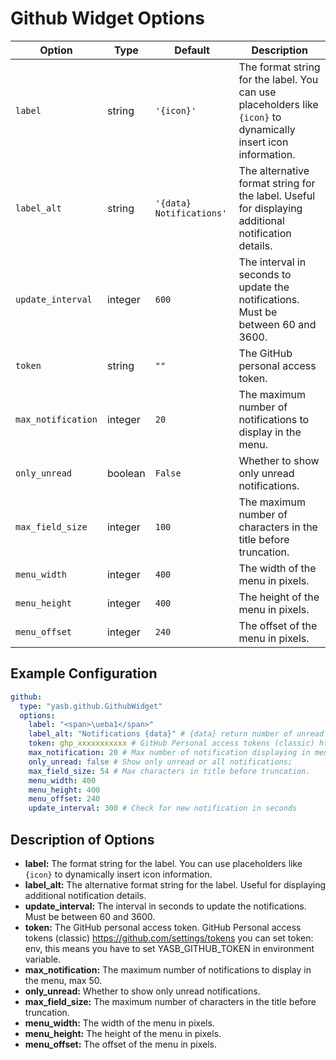 # Github Widget Options

| Option           | Type     | Default                        | Description                                                                 |
|------------------|----------|--------------------------------|-----------------------------------------------------------------------------|
| `label`          | string   | `'{icon}'`                     | The format string for the label. You can use placeholders like `{icon}` to dynamically insert icon information. |
| `label_alt`      | string   | `'{data} Notifications'`       | The alternative format string for the label. Useful for displaying additional notification details. |
| `update_interval`| integer  | `600`                          | The interval in seconds to update the notifications. Must be between 60 and 3600. |
| `token`          | string   | `""`                           | The GitHub personal access token. |
| `max_notification`| integer | `20`                           | The maximum number of notifications to display in the menu. |
| `only_unread`    | boolean  | `False`                        | Whether to show only unread notifications. |
| `max_field_size` | integer  | `100`                          | The maximum number of characters in the title before truncation. |
| `menu_width`     | integer  | `400`                          | The width of the menu in pixels. |
| `menu_height`    | integer  | `400`                          | The height of the menu in pixels. |
| `menu_offset`    | integer  | `240`                          | The offset of the menu in pixels. |

## Example Configuration

```yaml
github:
  type: "yasb.github.GithubWidget"
  options:
    label: "<span>\ueba1</span>"
    label_alt: "Notifications {data}" # {data} return number of unread notification
    token: ghp_xxxxxxxxxxx # GitHub Personal access tokens (classic) https://github.com/settings/tokens
    max_notification: 20 # Max number of notification displaying in menu max: 50
    only_unread: false # Show only unread or all notifications; 
    max_field_size: 54 # Max characters in title before truncation.
    menu_width: 400 
    menu_height: 400 
    menu_offset: 240 
    update_interval: 300 # Check for new notification in seconds
```
## Description of Options

- **label:** The format string for the label. You can use placeholders like `{icon}` to dynamically insert icon information.
- **label_alt:** The alternative format string for the label. Useful for displaying additional notification details.
- **update_interval:** The interval in seconds to update the notifications. Must be between 60 and 3600.
- **token:** The GitHub personal access token. GitHub Personal access tokens (classic) https://github.com/settings/tokens you can set token: env, this means you have to set YASB_GITHUB_TOKEN in environment variable.
- **max_notification:** The maximum number of notifications to display in the menu, max 50.
- **only_unread:** Whether to show only unread notifications.
- **max_field_size:** The maximum number of characters in the title before truncation.
- **menu_width:** The width of the menu in pixels.
- **menu_height:** The height of the menu in pixels.
- **menu_offset:** The offset of the menu in pixels.